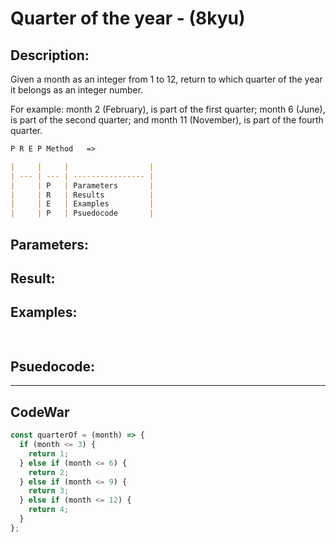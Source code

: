 # Quarter of the year - (8kyu)

## Description:

Given a month as an integer from 1 to 12, return to which quarter of the year it belongs as an integer number.

For example: month 2 (February), is part of the first quarter; month 6 (June), is part of the second quarter; and month 11 (November), is part of the fourth quarter.


```md
P R E P Method   =>

|     |     |                  |
| --- | --- | ---------------- |
|     | P   | Parameters       |
|     | R   | Results          |
|     | E   | Examples         |
|     | P   | Psuedocode       |
```
## Parameters: 

## Result: 

## Examples: 
```js
  
```
## Psuedocode: 


---


## CodeWar

```js
const quarterOf = (month) => {
  if (month <= 3) {
    return 1;
  } else if (month <= 6) {
    return 2;
  } else if (month <= 9) {
    return 3;
  } else if (month <= 12) {
    return 4;
  }
};
```